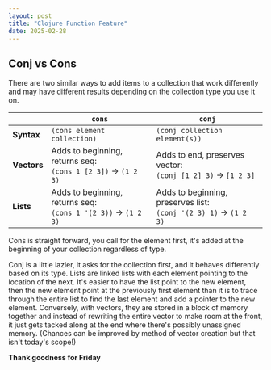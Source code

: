 ```yaml
---
layout: post
title: "Clojure Function Feature"
date: 2025-02-28
---
```


## Conj vs Cons

There are two similar ways to add items to a collection that 
work differently and may have different results depending on 
the collection type you use it on. 

| | `cons` | `conj`                                                              |
|---|---|---------------------------------------------------------------------|
| **Syntax** | `(cons element collection)` | `(conj collection element(s))`                                      |
| **Vectors** | Adds to beginning, returns seq:<br>`(cons 1 [2 3])` → `(1 2 3)` | Adds to end, preserves vector:<br>`(conj [1 2] 3)` → `[1 2 3]`      |
| **Lists** | Adds to beginning, returns seq:<br>`(cons 1 '(2 3))` → `(1 2 3)` | Adds to beginning, preserves list:<br>`(conj '(2 3) 1)` → `(1 2 3)` |


Cons is straight forward, you call for the element first, it's 
added at the beginning of your collection regardless of type. 

Conj is a little lazier, it asks for the collection first, and 
it behaves differently based on its type. Lists are linked lists 
with each element pointing to the location of the next. It's easier 
to have the list point to the new element, then the new element point 
at the previously first element than it is to trace through the entire 
list to find the last element and add a pointer to the new element. 
Conversely, with vectors, they are stored in a block of memory together 
and instead of rewriting the entire vector to make room at the front, 
it just gets tacked along at the end where there's possibly unassigned 
memory. (Chances can be improved by method of vector creation but that isn't 
today's scope!)


**Thank goodness for Friday**
